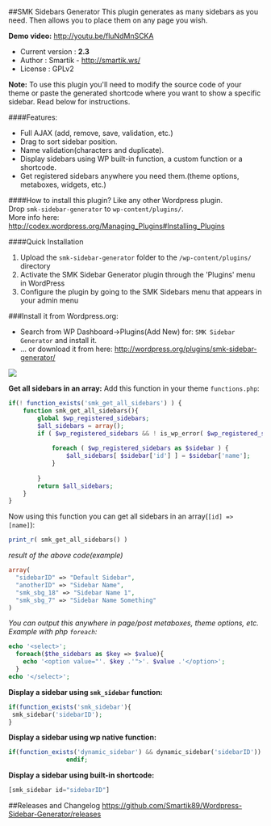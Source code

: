 ##SMK Sidebars Generator
This plugin generates as many sidebars as you need. Then allows you to place them on any page you wish.

**Demo video:** http://youtu.be/fluNdMnSCKA

* Current version : **2.3**
* Author : Smartik - http://smartik.ws/
* License : GPLv2
 
**Note:** To use this plugin you'll need to modify the source code of your theme or paste the generated shortcode where you want to show a specific sidebar. Read below for instructions.

####Features:
* Full AJAX (add, remove, save, validation, etc.)
* Drag to sort sidebar position.
* Name validation(characters and duplicate).
* Display sidebars using WP built-in function, a custom function or a shortcode.
* Get registered sidebars anywhere you need them.(theme options, metaboxes, widgets, etc.)

####How to install this plugin?
Like any other Wordpress plugin. <br />
Drop `smk-sidebar-generator` to `wp-content/plugins/`.<br />
More info here: http://codex.wordpress.org/Managing_Plugins#Installing_Plugins

####Quick Installation
1. Upload the `smk-sidebar-generator` folder to the `/wp-content/plugins/` directory
2. Activate the SMK Sidebar Generator plugin through the 'Plugins' menu in WordPress
3. Configure the plugin by going to the SMK Sidebars menu that appears in your admin menu


###Install it from Wordpress.org:
* Search from WP Dashboard->Plugins(Add New) for: `SMK Sidebar Generator` and install it.
* ... or download it from here: http://wordpress.org/plugins/smk-sidebar-generator/
 
<img src="http://i.imgur.com/hSOdoGc.jpg" />


**Get all sidebars in an array:**
Add this function in your theme `functions.php`:
```php
if(! function_exists('smk_get_all_sidebars') ) {
	function smk_get_all_sidebars(){
		global $wp_registered_sidebars;
		$all_sidebars = array();
		if ( $wp_registered_sidebars && ! is_wp_error( $wp_registered_sidebars ) ) {
			
			foreach ( $wp_registered_sidebars as $sidebar ) {
				$all_sidebars[ $sidebar['id'] ] = $sidebar['name'];
			}
			
		}
		return $all_sidebars;
	}
}
```
Now using this function you can get all sidebars in an array(`[id] => [name]`):
```php 
print_r( smk_get_all_sidebars() )
```
*result of the above code(example)*
```php
array(
  "sidebarID" => "Default Sidebar",
  "anotherID" => "Sidebar Name",
  "smk_sbg_18" => "Sidebar Name 1",
  "smk_sbg_7" => "Sidebar Name Something"
)
```
*You can output this anywhere in page/post metaboxes, theme options, etc.*
*Example with php `foreach`:*
```php
echo '<select>';
  foreach($the_sidebars as $key => $value){
    echo '<option value="'. $key .'">'. $value .'</option>';
  }
echo '</select>';
```


**Display a sidebar using `smk_sidebar` function:**
```php
if(function_exists('smk_sidebar'){
 smk_sidebar('sidebarID');
}
```
**Display a sidebar using wp native function:**
```php
if(function_exists('dynamic_sidebar') && dynamic_sidebar('sidebarID')) : 
				endif;
```

**Display a sidebar using built-in shortcode:**
```php
[smk_sidebar id="sidebarID"]
```

##Releases and Changelog 
https://github.com/Smartik89/Wordpress-Sidebar-Generator/releases

